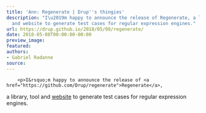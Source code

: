 ```yaml
---
title: 'Ann: Regenerate | Drup''s thingies'
description: "I\u2019m happy to announce the release of Regenerate, a library, tool
  and website to generate test cases for regular expression engines."
url: https://drup.github.io/2018/05/08/regenerate/
date: 2018-05-08T00:00:00-00:00
preview_image:
featured:
authors:
- Gabriel Radanne
source:
---
```



        
        
        
        <p>I&rsquo;m happy to announce the release of <a href="https://github.com/Drup/regenerate">Regenerate</a>, 
a library, tool and <a href="https://drup.github.io/regenerate/ - [404 Not Found]">website</a> to generate test cases for regular expression engines.</p>


        
        
